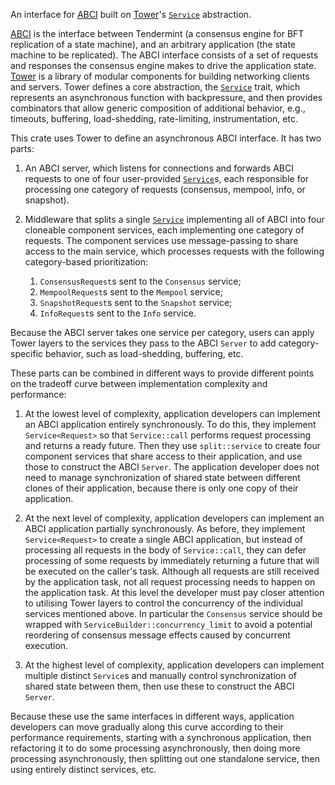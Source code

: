 An interface for [ABCI] built on [Tower]'s [`Service`][svc] abstraction.

[ABCI] is the interface between Tendermint (a consensus engine for BFT
replication of a state machine), and an arbitrary application (the state
machine to be replicated). The ABCI interface consists of a set of requests
and responses the consensus engine makes to drive the application state.
[Tower] is a library of modular components for building networking clients
and servers. Tower defines a core abstraction, the [`Service`][svc] trait,
which represents an asynchronous function with backpressure, and then
provides combinators that allow generic composition of additional behavior,
e.g., timeouts, buffering, load-shedding, rate-limiting, instrumentation,
etc.

This crate uses Tower to define an asynchronous ABCI interface.  It has two parts:

1. An ABCI server, which listens for connections and forwards ABCI requests
to one of four user-provided [`Service`][svc]s, each responsible for processing
one category of requests (consensus, mempool, info, or snapshot).

2. Middleware that splits a single [`Service`][svc] implementing all of ABCI
into four cloneable component services, each implementing one category of
requests. The component services use message-passing to share access to the
main service, which processes requests with the following category-based
prioritization:
    1. `ConsensusRequest`s sent to the `Consensus` service;
    2. `MempoolRequest`s sent to the `Mempool` service;
    3. `SnapshotRequest`s sent to the `Snapshot` service;
    4. `InfoRequest`s sent to the `Info` service.

Because the ABCI server takes one service per category, users can apply Tower
layers to the services they pass to the ABCI `Server` to add
category-specific behavior, such as load-shedding, buffering, etc.

These parts can be combined in different ways to provide different points on
the tradeoff curve between implementation complexity and performance:

1. At the lowest level of complexity, application developers can implement an
ABCI application entirely synchronously. To do this, they implement
`Service<Request>` so that `Service::call` performs request processing and
returns a ready future. Then they use `split::service` to create four
component services that share access to their application, and use those to
construct the ABCI `Server`. The application developer does not need to
manage synchronization of shared state between different clones of their
application, because there is only one copy of their application.

2. At the next level of complexity, application developers can implement an
ABCI application partially synchronously. As before, they implement
`Service<Request>` to create a single ABCI application, but instead of
processing all requests in the body of `Service::call`, they can defer
processing of some requests by immediately returning a future that will be
executed on the caller's task. Although all requests are still received by
the application task, not all request processing needs to happen on the
application task.
At this level the developer must pay closer attention to utilising Tower
layers to control the concurrency of the individual services mentioned above.
In particular the `Consensus` service should be wrapped with
`ServiceBuilder::concurrency_limit` to avoid a potential reordering of
consensus message effects caused by concurrent execution.

3. At the highest level of complexity, application developers can implement
multiple distinct `Service`s and manually control synchronization of shared
state between them, then use these to construct the ABCI `Server`.

Because these use the same interfaces in different ways, application
developers can move gradually along this curve according to their performance
requirements, starting with a synchronous application, then refactoring it to
do some processing asynchronously, then doing more processing asynchronously,
then splitting out one standalone service, then using entirely distinct
services, etc.

[ABCI]: https://docs.tendermint.com/master/spec/abci/
[Tower]: https://docs.rs/tower
[svc]: https://docs.rs/tower/0.4.6/tower/trait.Service.html
